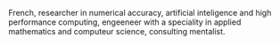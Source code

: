 French, 
researcher in numerical accuracy, artificial inteligence and high performance computing, 
engeeneer with a speciality in applied mathematics and computeur science, 
consulting mentalist.

